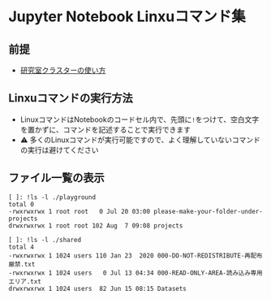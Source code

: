 # Jupyter Notebook Linxuコマンド集

## 前提

- [研究室クラスターの使い方](README.md)

## Linxuコマンドの実行方法

- LinuxコマンドはNotebookのコードセル内で、先頭に`!`をつけて、空白文字を置かずに、コマンドを記述することで実行できます
- :warning: 多くのLinuxコマンドが実行可能ですので、よく理解していないコマンドの実行は避けてください
 
## ファイル一覧の表示

```
[ ]: !ls -l ./playground
total 0
-rwxrwxrwx 1 root root   0 Jul 20 03:00 please-make-your-folder-under-projects
drwxrwxrwx 1 root root 102 Aug  7 09:08 projects
```
```
[ ]: !ls -l ./shared
total 4
-rwxrwxrwx 1 1024 users 110 Jan 23  2020 000-DO-NOT-REDISTRIBUTE-再配布厳禁.txt
-rwxrwxrwx 1 1024 users   0 Jul 13 04:34 000-READ-ONLY-AREA-読み込み専用エリア.txt
drwxrwxrwx 1 1024 users  82 Jun 15 08:15 Datasets
```
